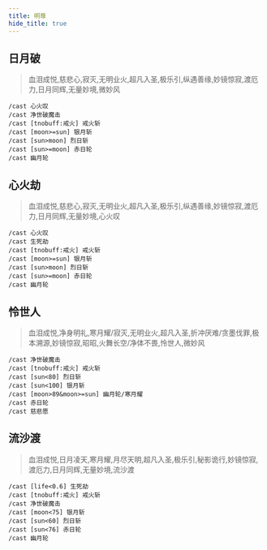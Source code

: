 ```yaml
---
title: 明尊
hide_title: true
---
```


## 日月破

> 血泪成悦,慈悲心,寂灭,无明业火,超凡入圣,极乐引,纵遇善缘,妙镜惊寂,渡厄力,日月同辉,无量妙境,微妙风

```
/cast 心火叹
/cast 净世破魔击
/cast [tnobuff:戒火] 戒火斩
/cast [moon>=sun] 银月斩
/cast [sun>moon] 烈日斩
/cast [sun>=moon] 赤日轮
/cast 幽月轮
```


## 心火劫

> 血泪成悦,慈悲心,寂灭,无明业火,超凡入圣,极乐引,纵遇善缘,妙镜惊寂,渡厄力,日月同辉,无量妙境,心火叹

```
/cast 心火叹
/cast 生死劫
/cast [tnobuff:戒火] 戒火斩
/cast [moon>=sun] 银月斩
/cast [sun>moon] 烈日斩
/cast [sun>=moon] 赤日轮
/cast 幽月轮
```


## 怜世人

> 血泪成悦,净身明礼,寒月耀/寂灭,无明业火,超凡入圣,折冲厌难/贪墨伐罪,极本溯源,妙镜惊寂,昭昭,火舞长空/净体不畏,怜世人,微妙风

```
/cast 净世破魔击
/cast [tnobuff:戒火] 戒火斩
/cast [sun<80] 烈日斩
/cast [sun<100] 银月斩
/cast [moon>89&moon>=sun] 幽月轮/寒月耀
/cast 赤日轮
/cast 慈悲愿
```



## 流沙渡

> 血泪成悦,日月凌天,寒月耀,月尽天明,超凡入圣,极乐引,秘影诡行,妙镜惊寂,渡厄力,日月同辉,无量妙境,流沙渡

```
/cast [life<0.6] 生死劫
/cast [tnobuff:戒火] 戒火斩
/cast 净世破魔击
/cast [moon<75] 银月斩
/cast [sun<60] 烈日斩
/cast [sun<76] 赤日轮
/cast 幽月轮
```